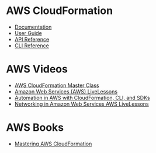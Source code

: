 # AWS CloudFormation

* [Documentation
](https://docs.aws.amazon.com/cloudformation/index.html)
* [User Guide](https://docs.aws.amazon.com/AWSCloudFormation/latest/UserGuide/Welcome.html)
* [API Reference](https://docs.aws.amazon.com/AWSCloudFormation/latest/APIReference/Welcome.html)
* [CLI Reference](https://docs.aws.amazon.com/cli/latest/reference/cloudformation/deploy/index.html)

# AWS Videos

* [AWS CloudFormation Master Class](https://learning.oreilly.com/videos/aws-cloudformation-master/9781789343694/)
* [Amazon Web Services (AWS) LiveLessons](https://learning.oreilly.com/videos/amazon-web-services/9780137928521/)
* [Automation in AWS with CloudFormation, CLI, and SDKs](https://learning.oreilly.com/videos/automation-in-aws/9780134818313/)
* [Networking in Amazon Web Services AWS LiveLessons](https://learning.oreilly.com/videos/networking-in-amazon/9780134850849/)

# AWS Books

* [Mastering AWS CloudFormation](https://learning.oreilly.com/library/view/mastering-aws-cloudformation/9781789130935/)

